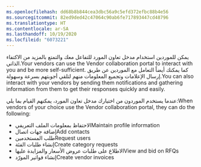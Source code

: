 ```yaml
---
ms.openlocfilehash: dd68b8b844cea3dbc56a9c5efd372efbc88b4e56
ms.sourcegitcommit: 82ed9ded42c47064c90ab6fe717893447cd48796
ms.translationtype: HT
ms.contentlocale: ar-SA
ms.lasthandoff: 10/19/2020
ms.locfileid: "6073221"
---
```

<span data-ttu-id="fb8cf-101">يمكن للموردين استخدام مدخل تعاون المورد للتفاعل معك والتمتع بالمزيد من الاكتفاء الذاتي.</span><span class="sxs-lookup"><span data-stu-id="fb8cf-101">Your vendors can use the Vendor collaboration portal to interact with you and be more self-sufficient.</span></span> <span data-ttu-id="fb8cf-102">كما يمكنك أيضاً التعامل مع الموردين عن طريق إرسال الإعلامات وتجميع المعلومات منهم لتلقي أجوبتهم بسرعة وسهولة.</span><span class="sxs-lookup"><span data-stu-id="fb8cf-102">You can also interact with your vendors by sending them notifications and gathering information from them to get their responses quickly and easily.</span></span>

<span data-ttu-id="fb8cf-103">عندما يستخدم الموردون من اختيارك مدخل تعاون المورد، يمكنهم القيام بما يلي:</span><span class="sxs-lookup"><span data-stu-id="fb8cf-103">When vendors of your choice use the Vendor collaboration portal, they can do the following:</span></span>

- <span data-ttu-id="fb8cf-104">الاحتفاظ بمعلومات الملف التعريفي</span><span class="sxs-lookup"><span data-stu-id="fb8cf-104">Maintain profile information</span></span>
- <span data-ttu-id="fb8cf-105">إضافة جهات اتصال</span><span class="sxs-lookup"><span data-stu-id="fb8cf-105">Add contacts</span></span>
- <span data-ttu-id="fb8cf-106">طلب المستخدمين</span><span class="sxs-lookup"><span data-stu-id="fb8cf-106">Request users</span></span>
- <span data-ttu-id="fb8cf-107">إنشاء طلبات الفئة</span><span class="sxs-lookup"><span data-stu-id="fb8cf-107">Create category requests</span></span>
- <span data-ttu-id="fb8cf-108">الاطلاع على طلبات عروض الأسعار‬ والمزايدة عليها</span><span class="sxs-lookup"><span data-stu-id="fb8cf-108">View and bid on RFQs</span></span>
- <span data-ttu-id="fb8cf-109">إنشاء فواتير المورّد</span><span class="sxs-lookup"><span data-stu-id="fb8cf-109">Create vendor invoices</span></span>
